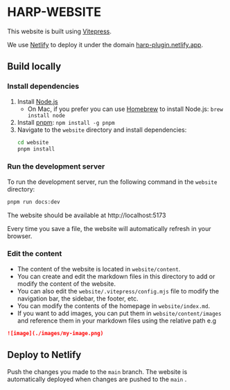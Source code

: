 # HARP-WEBSITE

This website is built using [Vitepress](https://vitepress.dev/).

We use [Netlify](https://www.netlify.com/) to deploy it under the domain [harp-plugin.netlify.app](https://harp-plugin.netlify.app/).

## Build locally

### Install dependencies

1. Install [Node.js](https://nodejs.org/en/download/)
    - On Mac, if you prefer you can use [Homebrew](https://brew.sh/) to install Node.js:
    `brew install node`
2. Install [pnpm](https://pnpm.io/): `npm install -g pnpm`
3. Navigate to the `website` directory and install dependencies:
    ```bash
    cd website
    pnpm install
    ```
### Run the development server

To run the development server, run the following command in the `website` directory:

  ```bash
  pnpm run docs:dev
  ```

The website should be available at http://localhost:5173

Every time you save a file, the website will automatically refresh in your browser.


### Edit the content

- The content of the website is located in `website/content`.
- You can create and edit the markdown files in this directory to add or modify the content of the website.
- You can also edit the `website/.vitepress/config.mjs` file to modify the navigation bar, the sidebar, the footer, etc.
- You can modify the contents of the homepage in `website/index.md`.
- If you want to add images, you can put them in `website/content/images` and reference them in your markdown files using the relative path e.g
```markdown
![image](./images/my-image.png)
```

## Deploy to Netlify

Push the changes you made to the `main` branch.
The website is automatically deployed when changes are pushed to the `main` .
